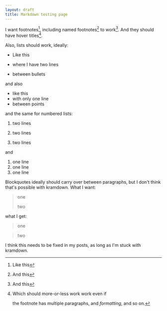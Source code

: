 ```yaml
---
layout: draft
title: Markdown testing page
---
```

I want footnotes[^1], including named footnotes[^here] to work[^2]. And they should have hover titles[^3].

Also, lists should work, ideally:

* Like this

* where I have two lines

* between bullets

and also

* like this
* with only one line
* between points

and the same for numbered lists:

1. two lines

2. two lines

3. two lines

and

1. one line
2. one line
3. one line

Blockquotes ideally should carry over between paragraphs, but I don't think that's possible with kramdown. What I want:

> one
>
> two

what I get:

> one

> two

I think this needs to be fixed in my posts, as long as I'm stuck with kramdown.

[^1]: Like this
[^here]: And this
[^2]: And this
[^3]: Which should more-or-less work work even if

    the footnote has multiple paragraphs,
    and *formatting*, and so on.
